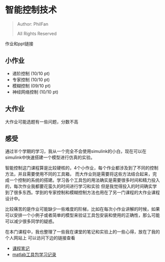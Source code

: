 # 智能控制技术
> Author: PhilFan
>
> All Rights Reserved



作业和ppt链接



## 小作业

- 递阶控制 (10/10 pt)
- 专家控制 (10/10 pt)
- 模糊控制 (09/10 pt)
- 神经网络控制 (10/10 pt)

## 大作业

大作业可能选题有一些问题，分数不高




## 感受

通过半个学期的学习，我从一个完全不会使用simulink的小白，现在可以在simulink中快速搭建一个模型进行仿真的实验。

智能控制这门课程算是比较硬核的，4个小作业，每个作业都涉及到了不同的控制方法，并且需要使用不同的工具箱，
而大作业则是需要将这些方法结合起来，完成一个控制的系统的搭建。学习各个工具包的用法确实是需要很多时间和精力投入的，每次作业我都要花蛮久的时间进行学习和实验
但是我觉得投入的时间确实学到了很多东西。学到的专家控制和模糊控制方法也用在了另一门课程的大作业课程设计中。

比较痛苦的是作业可能缺少一些难度的阶梯，比如在每次小作业讲解的时候，如果可以安排一个小例子或者简单的模型来验证工具包安装和使用的正确性，那么可能可以减少很多同学的疑惑。

在本门课程中，我也整理了一些我在课堂的笔记和实验上的一些心得，放在了我的个人网站上
可以访问下边的链接查看
- [课程笔记](https://www.philfan.cn/Robotics/Control/Control-11-%E6%99%BA%E8%83%BD%E6%8E%A7%E5%88%B6%E6%96%B9%E6%B3%95/)
- [matlab工具包学习记录](https://www.philfan.cn/Tools/matlab/)